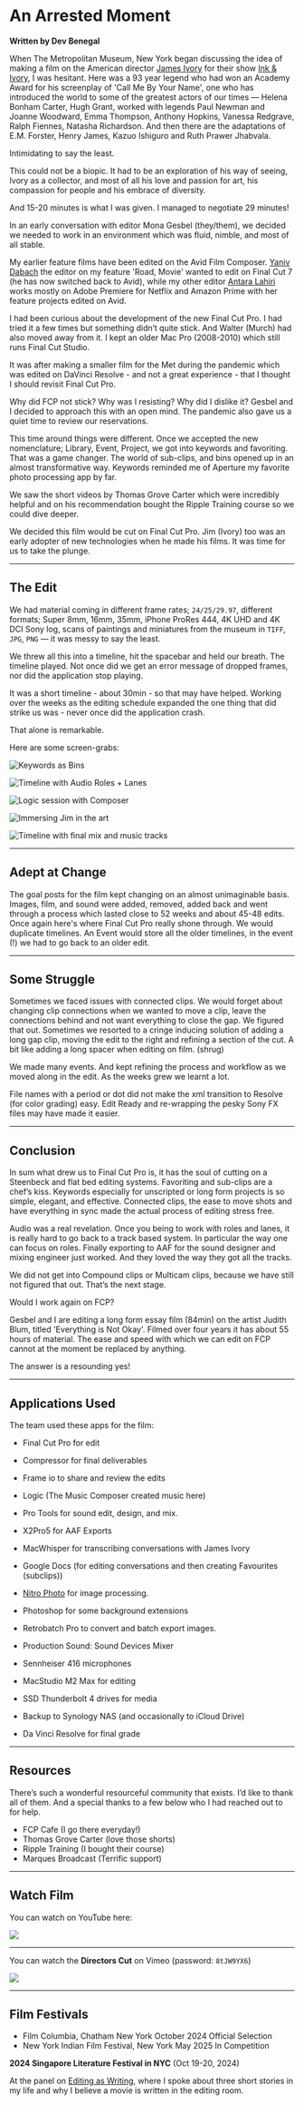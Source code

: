 # An Arrested Moment

**Written by Dev Benegal**

When The Metropolitan Museum, New York began discussing the idea of making a film on the American director [James Ivory](https://en.wikipedia.org/wiki/James_Ivory) for their show [Ink & Ivory](https://www.metmuseum.org/exhibitions/ink-and-ivory-indian-drawings-and-photographs-selected-with-james-ivory), I was hesitant. Here was a 93 year legend who had won an Academy Award for his screenplay of 'Call Me By Your Name', one who has introduced the world to some of the greatest actors of our times — Helena Bonham Carter, Hugh Grant, worked with legends Paul Newman and Joanne Woodward, Emma Thompson, Anthony Hopkins, Vanessa Redgrave, Ralph Fiennes, Natasha Richardson. And then there are the adaptations of E.M. Forster, Henry James, Kazuo Ishiguro and Ruth Prawer Jhabvala.

Intimidating to say the least.

This could not be a biopic. It had to be an exploration of his way of seeing, Ivory as a collector, and most of all his love and passion for art, his compassion for people and his embrace of diversity.

And 15-20 minutes is what I was given. I managed to negotiate 29 minutes!

In an early conversation with editor Mona Gesbel (they/them), we decided we needed to work in an environment which was fluid, nimble, and most of all stable.

My earlier feature films have been edited on the Avid Film Composer. [Yaniv Dabach](https://www.imdb.com/name/nm2261814/) the editor on my feature 'Road, Movie' wanted to edit on Final Cut 7 (he has now switched back to Avid), while my other editor [Antara Lahiri](https://www.imdb.com/name/nm3537511/) works mostly on Adobe Premiere for Netflix and Amazon Prime with her feature projects edited on Avid.

I had been curious about the development of the new Final Cut Pro. I had tried it a few times but something didn’t quite stick. And Walter (Murch) had also moved away from it. I kept an older Mac Pro (2008-2010) which still runs Final Cut Studio.

It was after making a smaller film for the Met during the pandemic which was edited on DaVinci Resolve - and not a great experience - that I thought I should revisit Final Cut Pro.

Why did FCP not stick? Why was I resisting? Why did I dislike it? Gesbel and I decided to approach this with an open mind. The pandemic also gave us a quiet time to review our reservations.

This time around things were different. Once we accepted the new nomenclature; Library, Event, Project, we got into keywords and favoriting. That was a game changer. The world of sub-clips, and bins opened up in an almost transformative way. Keywords reminded me of Aperture my favorite photo processing app by far.

We saw the short videos by Thomas Grove Carter which were incredibly helpful and on his recommendation bought the Ripple Training course so we could dive deeper.

We decided this film would be cut on Final Cut Pro. Jim (Ivory) too was an early adopter of new technologies when he made his films. It was time for us to take the plunge.

---

## The Edit

We had material coming in different frame rates; `24/25/29.97`, different formats; Super 8mm, 16mm, 35mm, iPhone ProRes 444, 4K UHD and 4K DCI Sony log, scans of paintings and miniatures from the museum in `TIFF`, `JPG`, `PNG` — it was messy to say the least.

We threw all this into a timeline, hit the spacebar and held our breath. The timeline played. Not once did we get an error message of dropped frames, nor did the application stop playing.

It was a short timeline - about 30min - so that may have helped. Working over the weeks as the editing schedule expanded the one thing that did strike us was - never once did the application crash.

That alone is remarkable.

Here are some screen-grabs:

![Keywords as Bins](/static/an-arrested-moment-01.jpg)

![Timeline with Audio Roles + Lanes](/static/an-arrested-moment-02.jpg)

![Logic session with Composer](/static/an-arrested-moment-03.jpg)

![Immersing Jim in the art](/static/an-arrested-moment-04.jpg)

![Timeline with final mix and music tracks](/static/an-arrested-moment-05.jpg)

---

## Adept at Change

The goal posts for the film kept changing on an almost unimaginable basis. Images, film, and sound were added, removed, added back and went through a process which lasted close to 52 weeks and about 45-48 edits. Once again here's where Final Cut Pro really shone through. We would duplicate timelines. An Event would store all the older timelines, in the event (!) we had to go back to an older edit.

---

## Some Struggle

Sometimes we faced issues with connected clips. We would forget about changing clip connections when we wanted to move a clip, leave the connections behind and not want everything to close the gap. We figured that out. Sometimes we resorted to a cringe inducing solution of adding a long gap clip, moving the edit to the right and refining a section of the cut. A bit like adding a long spacer when editing on film. (shrug)

We made many events. And kept refining the process and workflow as we moved along in the edit. As the weeks grew we learnt a lot.

File names with a period or dot did not make the xml transition to Resolve (for color grading) easy. Edit Ready and re-wrapping the pesky Sony FX files may have made it easier.

---

## Conclusion

In sum what drew us to Final Cut Pro is, it has the soul of cutting on a Steenbeck and flat bed editing systems. Favoriting and sub-clips are a chef’s kiss. Keywords especially for unscripted or long form projects is so simple, elegant, and effective. Connected clips, the ease to move shots and have everything in sync made the actual process of editing stress free.

Audio was a real revelation. Once you being to work with roles and lanes, it is really hard to go back to a track based system.  In particular the way one can focus on roles. Finally exporting to AAF for the sound designer and mixing engineer just worked. And they loved the way they got all the tracks.

We did not get into Compound clips or Multicam clips, because we have still not figured that out. That’s the next stage.

Would I work again on FCP?

Gesbel and I are editing a long form essay film (84min) on the artist Judith Blum, titled 'Everything is Not Okay'. Filmed over four years it has about 55 hours of material. The ease and speed with which we can edit on FCP cannot at the moment be replaced by anything.

The answer is a resounding yes!

---

## Applications Used

The team used these apps for the film:

- Final Cut Pro for edit
- Compressor for final deliverables
- Frame io to share and review the edits
- Logic (The Music Composer created music here)
- Pro Tools for sound edit, design, and mix.
- X2Pro5 for AAF Exports
- MacWhisper for transcribing conversations with James Ivory
- Google Docs (for editing conversations and then creating Favourites (subclips))

- [Nitro Photo](https://www.gentlemencoders.com/nitro-for-macos/index.html "Nitro Photo") for image processing.
- Photoshop for some background extensions
- Retrobatch Pro to convert and batch export images.

- Production Sound: Sound Devices Mixer
- Sennheiser 416 microphones
- MacStudio M2 Max for editing
- SSD Thunderbolt 4 drives for media
- Backup to Synology NAS (and occasionally to iCloud Drive)
- Da Vinci Resolve for final grade

---

## Resources

There’s such a wonderful resourceful community that exists. I’d like to thank all of them. And a special thanks to a few below who I had reached out to for help.

- FCP Cafe (I go there everyday!)
- Thomas Grove Carter (love those shorts)
- Ripple Training (I bought their course)
- Marques Broadcast (Terrific support)


---

## Watch Film

You can watch on YouTube here:

[![](/static/an-arrested-moment-youtube.jpg)](https://www.youtube.com/watch?v=QK3ITN0wv8s)

---

You can watch the **Directors Cut** on Vimeo (password: `8tJW9YX6`)

[![](/static/an-arrested-moment-youtube.jpg)](https://vimeo.com/975495609)

---

## Film Festivals

- Film Columbia, Chatham New York October 2024 Official Selection
- New York Indian Film Festival, New York  May 2025 In Competition

**2024 Singapore Literature Festival in NYC**
(Oct 19-20, 2024)

At the panel on [Editing as Writing](https://youtu.be/JXdIV955x7c?si=K_X2LUNPlqt5LjrZ&t=294), where I spoke about three short stories in my life and why I believe a movie is written in the editing room.